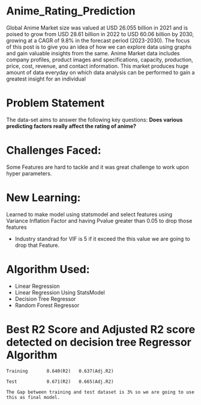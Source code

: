 # Anime_Rating_Prediction
Global Anime Market size was valued at USD 26.055 billion in 2021 and is poised to grow from USD 28.61 billion in 2022 to USD 60.06 billion by 2030, growing at a CAGR of 9.8% in the forecast period (2023-2030).
The focus of this post is to give you an idea of how we can explore data using graphs and gain valuable insights from the same.
Anime Market data includes company profiles, product images and specifications, capacity, production, price, cost, revenue, and contact information.
This market produces huge amount of data everyday on which data analysis can be performed to gain a greatest insight for an individual

# Problem Statement 
  The data-set aims to answer the following key questions:
  <b>Does various predicting factors really affect the rating of anime?</b>

# Challenges Faced:
  Some Features are hard to tackle and it was great challenge to work upon hyper parameters. 

# New Learning:
  Learned to make model using statsmodel and select features using Variance Inflation Factor and having Pvalue greater than 0.05 to drop those features
  * Industry standrad for VIF is 5 if it exceed the this value we are going to drop that Feature.
 
# Algorithm Used:
  * Linear Regression
  * Linear Regression Using StatsModel
  * Decision Tree Regressor
  * Random Forest Regressor

# Best R2 Score and Adjusted R2 score detected on decision tree Regressor Algorithm          
    Training       0.640(R2)   0.637(Adj.R2)
    
    Test           0.671(R2)   0.665(Adj.R2) 
    
    The Gap between training and test dataset is 3% so we are going to use this as final model.
